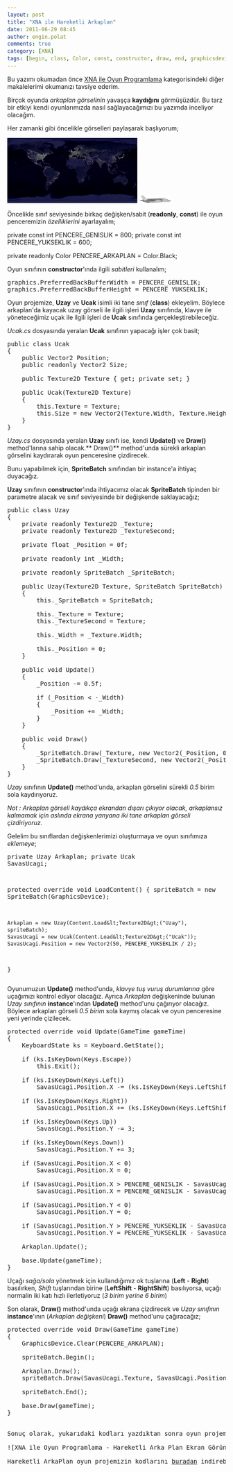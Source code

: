 ```yaml
---
layout: post
title: "XNA ile Hareketli Arkaplan"
date: 2011-06-29 08:45
author: engin.polat
comments: true
category: [XNA]
tags: [begin, class, Color, const, constructor, draw, end, graphicsdevice, instance, iskeydown, LeftShift, position, PreferredBackBufferHeight, PreferredBackBufferWidth, public, readonly, RightShift, size, spritebatch, texture2d, update, vector2, XNA, xna game studio]
---
```

Bu yazımı okumadan önce <a href="/kategori/xna/" target="_blank">XNA ile Oyun Programlama</a> kategorisindeki diğer makalelerimi okumanızı tavsiye ederim.

Birçok oyunda *arkaplan görselinin* yavaşça **kaydığını** görmüşüzdür. Bu tarz bir etkiyi kendi oyunlarımızda nasıl sağlayacağımızı bu yazımda inceliyor olacağım.

Her zamanki gibi öncelikle görselleri paylaşarak başlıyorum;

<a href="/assets/uploads/2011/06/Uzay.png">![XNA ile Oyun Programlama - Uzay Arkaplan Resmi](/assets/uploads/2011/06/Uzay-300x150.png "XNA ile Oyun Programlama - Uzay Arkaplan Resmi")</a> <a href="/assets/uploads/2011/06/Ucak.png">![XNA ile Oyun Programlama - Uçak Resmi](/assets/uploads/2011/06/Ucak.png "XNA ile Oyun Programlama - Uçak Resmi")</a>

Öncelikle sınıf seviyesinde birkaç değişken/sabit (**readonly**, **const**) ile oyun penceremizin *özelliklerini* ayarlayalım;



private const int PENCERE_GENISLIK = 800;
private const int PENCERE_YUKSEKLIK = 600;

private readonly Color PENCERE_ARKAPLAN = Color.Black;</pre>

Oyun sınıfının **constructor**'ında ilgili *sabitleri* kullanalım;

<pre class="brush:csharp">graphics.PreferredBackBufferWidth = PENCERE_GENISLIK;
graphics.PreferredBackBufferHeight = PENCERE_YUKSEKLIK;</pre>

Oyun projemize, **Uzay** ve **Ucak** isimli iki tane *sınıf* (**class**) ekleyelim. Böylece arkaplan'da kayacak uzay görseli ile ilgili işleri **Uzay** sınıfında, klavye ile yöneteceğimiz uçak ile ilgili işleri de **Ucak** sınıfında gerçekleştirebileceğiz.

*Ucak.cs* dosyasında yeralan **Ucak** sınıfının yapacağı işler çok basit;

<pre class="brush:csharp">public class Ucak
{
    public Vector2 Position;
    public readonly Vector2 Size;

    public Texture2D Texture { get; private set; }

    public Ucak(Texture2D Texture)
    {
        this.Texture = Texture;
        this.Size = new Vector2(Texture.Width, Texture.Height);
    }
}</pre>

*Uzay.cs* dosyasında yeralan **Uzay** sınıfı ise, kendi **Update()** ve **Draw()** method'larına sahip olacak.** Draw()** method'unda sürekli arkaplan görselini kaydırarak oyun penceresine çizdirecek.

Bunu yapabilmek için, **SpriteBatch** sınıfından bir instance'a ihtiyaç duyacağız.

**Uzay** sınıfının **constructor**'ında ihtiyacımız olacak **SpriteBatch** tipinden bir parametre alacak ve sınıf seviyesinde bir değişkende saklayacağız;

<pre class="brush:csharp">public class Uzay
{
    private readonly Texture2D _Texture;
    private readonly Texture2D _TextureSecond;

    private float _Position = 0f;

    private readonly int _Width;

    private readonly SpriteBatch _SpriteBatch;

    public Uzay(Texture2D Texture, SpriteBatch SpriteBatch)
    {
        this._SpriteBatch = SpriteBatch;

        this._Texture = Texture;
        this._TextureSecond = Texture;

        this._Width = _Texture.Width;

        this._Position = 0;
    }

    public void Update()
    {
        _Position -= 0.5f;

        if (_Position < -_Width)
        {
            _Position += _Width;
        }
    }

    public void Draw()
    {
        _SpriteBatch.Draw(_Texture, new Vector2(_Position, 0), Color.White);
        _SpriteBatch.Draw(_TextureSecond, new Vector2(_Position + _Width, 0), Color.White);
    }
}</pre>

*Uzay* sınıfının **Update()** method'unda, arkaplan görselini sürekli *0.5* birim sola kaydırıyoruz.

*Not : Arkaplan görseli kaydıkça ekrandan dışarı çıkıyor olacak, arkaplansız kalmamak için aslında ekrana yanyana iki tane arkaplan görseli çizdiriyoruz.*

Gelelim bu sınıflardan değişkenlerimizi oluşturmaya ve oyun sınıfımıza *eklemeye*;

</pre><pre class="brush:csharp">private Uzay Arkaplan;
private Ucak SavasUcagi;

protected override void LoadContent()
{
    spriteBatch = new SpriteBatch(GraphicsDevice);

    Arkaplan = new Uzay(Content.Load&lt;Texture2D&gt;("Uzay"), spriteBatch);
    SavasUcagi = new Ucak(Content.Load&lt;Texture2D&gt;("Ucak"));
    SavasUcagi.Position = new Vector2(50, PENCERE_YUKSEKLIK / 2);
}</pre>

Oyunumuzun **Update()** method'unda, *klavye tuş vuruş durumlarına* göre uçağımızı kontrol ediyor olacağız. Ayrıca *Arkaplan* değişkeninde bulunan *Uzay sınıfının* **instance**'ından **Update()** method'unu çağırıyor olacağız. Böylece arkaplan görseli *0.5 birim* sola kaymış olacak ve oyun penceresine yeni yerinde çizilecek.

<pre class="brush:csharp">protected override void Update(GameTime gameTime)
{
    KeyboardState ks = Keyboard.GetState();

    if (ks.IsKeyDown(Keys.Escape))
        this.Exit();

    if (ks.IsKeyDown(Keys.Left))
        SavasUcagi.Position.X -= (ks.IsKeyDown(Keys.LeftShift) || ks.IsKeyDown(Keys.RightShift)) ? 6 : 3;

    if (ks.IsKeyDown(Keys.Right))
        SavasUcagi.Position.X += (ks.IsKeyDown(Keys.LeftShift) || ks.IsKeyDown(Keys.RightShift)) ? 6 : 3;

    if (ks.IsKeyDown(Keys.Up))
        SavasUcagi.Position.Y -= 3;

    if (ks.IsKeyDown(Keys.Down))
        SavasUcagi.Position.Y += 3;

    if (SavasUcagi.Position.X < 0)
        SavasUcagi.Position.X = 0;

    if (SavasUcagi.Position.X > PENCERE_GENISLIK - SavasUcagi.Size.X)
        SavasUcagi.Position.X = PENCERE_GENISLIK - SavasUcagi.Size.X;

    if (SavasUcagi.Position.Y < 0)
        SavasUcagi.Position.Y = 0;

    if (SavasUcagi.Position.Y > PENCERE_YUKSEKLIK - SavasUcagi.Size.Y)
        SavasUcagi.Position.Y = PENCERE_YUKSEKLIK - SavasUcagi.Size.Y;

    Arkaplan.Update();

    base.Update(gameTime);
}</pre>

Uçağı *sağa/sola* yönetmek için kullandığımız ok tuşlarına (**Left** - **Right**) basılırken, *Shift* tuşlarından birine (**LeftShift** - **RightShift**) basılıyorsa, uçağı normalin iki katı hızlı ilerletiyoruz (*3 birim yerine 6 birim*)

Son olarak, **Draw()** method'unda uçağı ekrana çizdirecek ve *Uzay sınıfının* **instance**'ının (*Arkaplan değişkeni*) **Draw()** method'unu çağıracağız;

<pre class="brush:csharp">protected override void Draw(GameTime gameTime)
{
    GraphicsDevice.Clear(PENCERE_ARKAPLAN);

    spriteBatch.Begin();

    Arkaplan.Draw();
    spriteBatch.Draw(SavasUcagi.Texture, SavasUcagi.Position, Color.White);

    spriteBatch.End();

    base.Draw(gameTime);
}


Sonuç olarak, yukarıdaki kodları yazdıktan sonra oyun projemizi başlatırsak;

![XNA ile Oyun Programlama - Hareketli Arka Plan Ekran Görüntüsü](/assets/uploads/2011/06/HareketliArkaPlan.jpg "XNA ile Oyun Programlama - Hareketli Arka Plan Ekran Görüntüsü")

Hareketli ArkaPlan oyun projemizin kodlarını <a href="/assets/uploads/2011/06/HareketliArkaPlan.rar" target="_blank">buradan</a> indirebilirsiniz.


